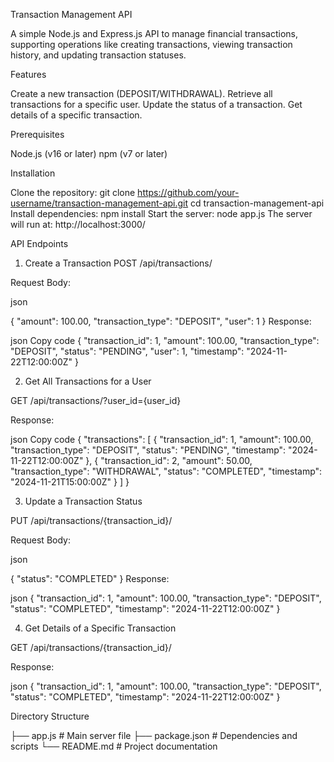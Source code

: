 Transaction Management API

A simple Node.js and Express.js API to manage financial transactions, supporting operations like creating transactions, viewing transaction history, and updating transaction statuses.

Features

Create a new transaction (DEPOSIT/WITHDRAWAL).
Retrieve all transactions for a specific user.
Update the status of a transaction.
Get details of a specific transaction.

Prerequisites

Node.js (v16 or later)
npm (v7 or later)

Installation

Clone the repository:
git clone https://github.com/your-username/transaction-management-api.git
cd transaction-management-api
Install dependencies:
npm install
Start the server:
node app.js
The server will run at:
http://localhost:3000/

API Endpoints

1. Create a Transaction
POST /api/transactions/

Request Body:

json

{
  "amount": 100.00,
  "transaction_type": "DEPOSIT",
  "user": 1
}
Response:

json
Copy code
{
  "transaction_id": 1,
  "amount": 100.00,
  "transaction_type": "DEPOSIT",
  "status": "PENDING",
  "user": 1,
  "timestamp": "2024-11-22T12:00:00Z"
}

2. Get All Transactions for a User
   
GET /api/transactions/?user_id={user_id}

Response:

json
Copy code
{
  "transactions": [
    {
      "transaction_id": 1,
      "amount": 100.00,
      "transaction_type": "DEPOSIT",
      "status": "PENDING",
      "timestamp": "2024-11-22T12:00:00Z"
    },
    {
      "transaction_id": 2,
      "amount": 50.00,
      "transaction_type": "WITHDRAWAL",
      "status": "COMPLETED",
      "timestamp": "2024-11-21T15:00:00Z"
    }
  ]
}


3. Update a Transaction Status
   
PUT /api/transactions/{transaction_id}/

Request Body:

json

{
  "status": "COMPLETED"
}
Response:

json
{
  "transaction_id": 1,
  "amount": 100.00,
  "transaction_type": "DEPOSIT",
  "status": "COMPLETED",
  "timestamp": "2024-11-22T12:00:00Z"
}


4. Get Details of a Specific Transaction
   
GET /api/transactions/{transaction_id}/

Response:

json
{
  "transaction_id": 1,
  "amount": 100.00,
  "transaction_type": "DEPOSIT",
  "status": "COMPLETED",
  "timestamp": "2024-11-22T12:00:00Z"
}

Directory Structure

├── app.js               # Main server file
├── package.json         # Dependencies and scripts
└── README.md            # Project documentation
